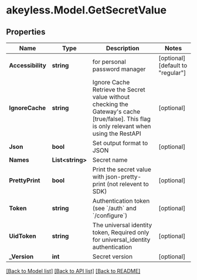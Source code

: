 # akeyless.Model.GetSecretValue

## Properties

Name | Type | Description | Notes
------------ | ------------- | ------------- | -------------
**Accessibility** | **string** | for personal password manager | [optional] [default to "regular"]
**IgnoreCache** | **string** | Ignore Cache Retrieve the Secret value without checking the Gateway&#39;s cache [true/false]. This flag is only relevant when using the RestAPI | [optional] 
**Json** | **bool** | Set output format to JSON | [optional] 
**Names** | **List&lt;string&gt;** | Secret name | 
**PrettyPrint** | **bool** | Print the secret value with json-pretty-print (not relevent to SDK) | [optional] 
**Token** | **string** | Authentication token (see &#x60;/auth&#x60; and &#x60;/configure&#x60;) | [optional] 
**UidToken** | **string** | The universal identity token, Required only for universal_identity authentication | [optional] 
**_Version** | **int** | Secret version | [optional] 

[[Back to Model list]](../README.md#documentation-for-models) [[Back to API list]](../README.md#documentation-for-api-endpoints) [[Back to README]](../README.md)

